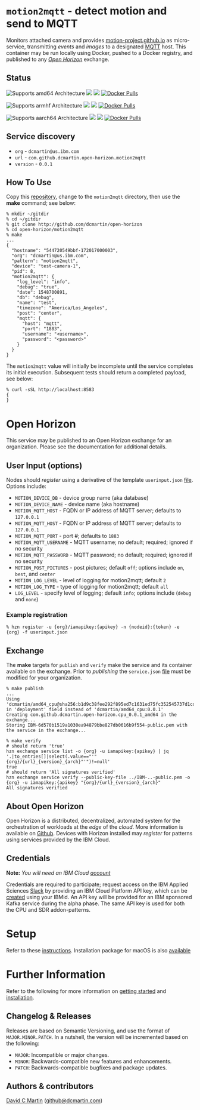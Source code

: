 # `motion2mqtt` - detect motion and send to MQTT

Monitors attached camera and provides [motion-project.github.io][motion-project-io] as micro-service, transmitting _events_ and _images_ to a designated [MQTT][mqtt-org] host.  This container may be run locally using Docker, pushed to a Docker registry, and published to any [_Open Horizon_][open-horizon] exchange.

[mqtt-org]: http://mqtt.org/
[motion-project-io]: https://motion-project.github.io/

## Status

![Supports amd64 Architecture][amd64-shield]
[![](https://images.microbadger.com/badges/image/dcmartin/amd64_motion2mqtt-beta.svg)](https://microbadger.com/images/dcmartin/amd64_motion2mqtt-beta "Get your own image badge on microbadger.com")
[![](https://images.microbadger.com/badges/version/dcmartin/amd64_motion2mqtt-beta.svg)](https://microbadger.com/images/dcmartin/amd64_motion2mqtt-beta "Get your own version badge on microbadger.com")
[![Docker Pulls][pulls-amd64]][docker-amd64]

[docker-amd64]: https://hub.docker.com/r/dcmartin/amd64_motion2mqtt-beta
[pulls-amd64]: https://img.shields.io/docker/pulls/dcmartin/amd64_motion2mqtt-beta.svg

![Supports armhf Architecture][arm-shield]
[![](https://images.microbadger.com/badges/image/dcmartin/arm_motion2mqtt-beta.svg)](https://microbadger.com/images/dcmartin/arm_motion2mqtt-beta "Get your own image badge on microbadger.com")
[![](https://images.microbadger.com/badges/version/dcmartin/arm_motion2mqtt-beta.svg)](https://microbadger.com/images/dcmartin/arm_motion2mqtt-beta "Get your own version badge on microbadger.com")
[![Docker Pulls][pulls-arm]][docker-arm]

[docker-arm]: https://hub.docker.com/r/dcmartin/arm_motion2mqtt-beta
[pulls-arm]: https://img.shields.io/docker/pulls/dcmartin/arm_motion2mqtt-beta.svg

![Supports aarch64 Architecture][arm64-shield]
[![](https://images.microbadger.com/badges/image/dcmartin/arm64_motion2mqtt-beta.svg)](https://microbadger.com/images/dcmartin/arm64_motion2mqtt-beta "Get your own image badge on microbadger.com")
[![](https://images.microbadger.com/badges/version/dcmartin/arm64_motion2mqtt-beta.svg)](https://microbadger.com/images/dcmartin/arm64_motion2mqtt-beta "Get your own version badge on microbadger.com")
[![Docker Pulls][pulls-arm64]][docker-arm64]

[docker-arm64]: https://hub.docker.com/r/dcmartin/arm64_motion2mqtt-beta
[pulls-arm64]: https://img.shields.io/docker/pulls/dcmartin/arm64_motion2mqtt-beta.svg

[arm64-shield]: https://img.shields.io/badge/aarch64-yes-green.svg
[amd64-shield]: https://img.shields.io/badge/amd64-yes-green.svg
[arm-shield]: https://img.shields.io/badge/armhf-yes-green.svg

## Service discovery
+ `org` - `dcmartin@us.ibm.com`
+ `url` - `com.github.dcmartin.open-horizon.motion2mqtt`
+ `version` - `0.0.1`

## How To Use

Copy this [repository][repository], change to the `motion2mqtt` directory, then use the **make** command; see below:

```
% mkdir ~/gitdir
% cd ~/gitdir
% git clone http://github.com/dcmartin/open-horizon
% cd open-horizon/motion2mqtt
% make
...
{
  "hostname": "544720549bbf-172017000003",
  "org": "dcmartin@us.ibm.com",
  "pattern": "motion2mqtt",
  "device": "test-camera-1",
  "pid": 8,
  "motion2mqtt": {
    "log_level": "info",
    "debug": "true",
    "date": 1548700891,
    "db": "debug",
    "name": "test",
    "timezone": "America/Los_Angeles",
    "post": "center",
    "mqtt": {
      "host": "mqtt",
      "port": "1883",
      "username": "<username>",
      "password": "<password>"
    }
  }
}

```
The `motion2mqtt` value will initially be incomplete until the service completes its initial execution.  Subsequent tests should return a completed payload, see below:
```
% curl -sSL http://localhost:8583
{
}
```

# Open Horizon

This service may be published to an Open Horizon exchange for an organization.  Please see the documentation for additional details.

## User Input (options)
Nodes should _register_ using a derivative of the template `userinput.json` [file][userinput].  Options include:
+ `MOTION_DEVICE_DB` - device group name (aka database)
+ `MOTION_DEVICE_NAME` - device name (aka hostname)
+ `MOTION_MQTT_HOST` - FQDN or IP address of MQTT server; defaults to `127.0.0.1`
+ `MOTION_MQTT_HOST` - FQDN or IP address of MQTT server; defaults to `127.0.0.1`
+ `MOTION_MQTT_PORT` - port #; defaults to `1883`
+ `MOTION_MQTT_USERNAME` - MQTT username; no default; required; ignored if no security
+ `MOTION_MQTT_PASSWORD` - MQTT password; no default; required; ignored if no security
+ `MOTION_POST_PICTURES` - post pictures; default `off`; options include `on`, `best`, and `center`
+ `MOTION_LOG_LEVEL` - level of logging for motion2mqtt; default `2`
+ `MOTION_LOG_TYPE` - type of logging for motion2mqtt; default `all`
+ `LOG_LEVEL` - specify level of logging; default `info`; options include (`debug` and `none`)
### Example registration
```
% hzn register -u {org}/iamapikey:{apikey} -n {nodeid}:{token} -e {org} -f userinput.json
```
## Exchange

The **make** targets for `publish` and `verify` make the service and its container available on the exchange.  Prior to _publishing_ the `service.json` [file][service-json] must be modified for your organization.
```
% make publish
...
Using 'dcmartin/amd64_cpu@sha256:b1d9c38fee292f895ed7c1631ed75fc352545737d1cd58f762a19e53d9144124' in 'deployment' field instead of 'dcmartin/amd64_cpu:0.0.1'
Creating com.github.dcmartin.open-horizon.cpu_0.0.1_amd64 in the exchange...
Storing IBM-6d570b1519a1030ea94879bbe827db0616b9f554-public.pem with the service in the exchange...
```
```
% make verify
# should return 'true'
hzn exchange service list -o {org} -u iamapikey:{apikey} | jq '.|to_entries[]|select(.value=="'"{org}/{url}_{version}_{arch}"'")!=null'
true
# should return 'All signatures verified'
hzn exchange service verify --public-key-file ../IBM-..-public.pem -o {org} -u iamapikey:{apikey} "{org}/{url}_{version}_{arch}"
All signatures verified
```
## About Open Horizon

Open Horizon is a distributed, decentralized, automated system for the orchestration of workloads at the _edge_ of the *cloud*.  More information is available on [Github][open-horizon].  Devices with Horizon installed may _register_ for patterns using services provided by the IBM Cloud.

## Credentials

**Note:** _You will need an IBM Cloud [account][ibm-registration]_

Credentials are required to participate; request access on the IBM Applied Sciences [Slack][edge-slack] by providing an IBM Cloud Platform API key, which can be [created][ibm-apikeys] using your IBMid.  An API key will be provided for an IBM sponsored Kafka service during the alpha phase.  The same API key is used for both the CPU and SDR addon-patterns.

# Setup

Refer to these [instructions][setup].  Installation package for macOS is also [available][macos-install]

# Further Information

Refer to the following for more information on [getting started][edge-fabric] and [installation][edge-install].

## Changelog & Releases

Releases are based on Semantic Versioning, and use the format
of ``MAJOR.MINOR.PATCH``. In a nutshell, the version will be incremented
based on the following:

- ``MAJOR``: Incompatible or major changes.
- ``MINOR``: Backwards-compatible new features and enhancements.
- ``PATCH``: Backwards-compatible bugfixes and package updates.

## Authors & contributors

[David C Martin][dcmartin] (github@dcmartin.com)

[userinput]: https://github.com/dcmartin/open-horizon/blob/master/motion2mqtt/userinput.json
[service-json]: https://github.com/dcmartin/open-horizon/blob/master/motion2mqtt/service.json
[build-json]: https://github.com/dcmartin/open-horizon/blob/master/motion2mqtt/build.json
[dockerfile]: https://github.com/dcmartin/open-horizon/blob/master/motion2mqtt/Dockerfile


[dcmartin]: https://github.com/dcmartin
[edge-fabric]: https://console.test.cloud.ibm.com/docs/services/edge-fabric/getting-started.html
[edge-install]: https://console.test.cloud.ibm.com/docs/services/edge-fabric/adding-devices.html
[edge-slack]: https://ibm-appsci.slack.com/messages/edge-fabric-users/
[ibm-apikeys]: https://console.bluemix.net/iam/#/apikeys
[ibm-registration]: https://console.bluemix.net/registration/
[issue]: https://github.com/dcmartin/open-horizon/issues
[macos-install]: http://pkg.bluehorizon.network/macos
[open-horizon]: http://github.com/open-horizon/
[repository]: https://github.com/dcmartin/open-horizon
[setup]: https://github.com/dcmartin/open-horizon/blob/master/setup/README.md
